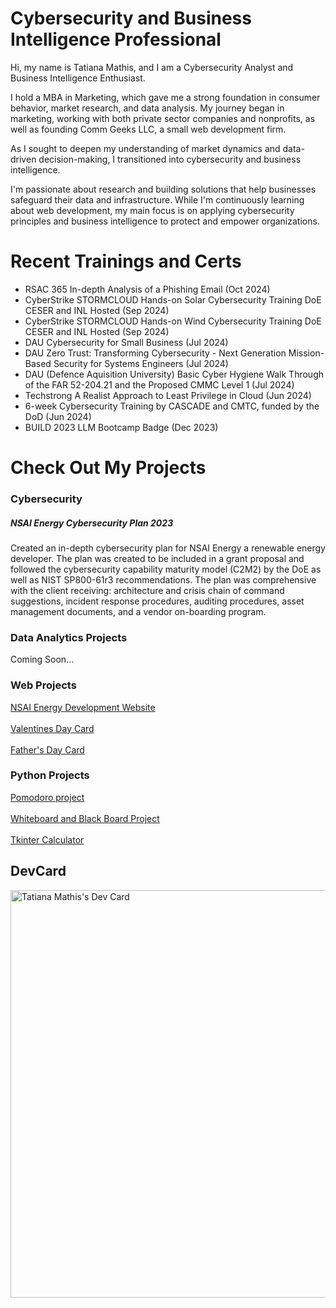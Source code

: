 # Cybersecurity and Business Intelligence Professional
Hi, my name is Tatiana Mathis, and I am a Cybersecurity Analyst and Business Intelligence Enthusiast.

I hold a MBA in Marketing, which gave me a strong foundation in consumer behavior, market research, and data analysis. My journey began in marketing, working with both private sector companies and nonprofits, as well as founding Comm Geeks LLC, a small web development firm.

As I sought to deepen my understanding of market dynamics and data-driven decision-making, I transitioned into cybersecurity and business intelligence. 

I'm passionate about research and building solutions that help businesses safeguard their data and infrastructure. While I'm continuously learning about web development, my main focus is on applying cybersecurity principles and business intelligence to protect and empower organizations.

# Recent Trainings and Certs
* RSAC 365 In-depth Analysis of a Phishing Email (Oct 2024)
* CyberStrike STORMCLOUD Hands-on Solar Cybersecurity Training DoE CESER and INL Hosted (Sep 2024)
* CyberStrike STORMCLOUD Hands-on Wind Cybersecurity Training DoE CESER and INL Hosted (Sep 2024)
* DAU Cybersecurity for Small Business (Jul 2024)
* DAU Zero Trust: Transforming Cybersecurity - Next Generation Mission-Based Security for Systems Engineers (Jul 2024)
* DAU (Defence Aquisition University) Basic Cyber Hygiene Walk Through of the FAR 52-204.21 and the Proposed CMMC Level 1 (Jul 2024)
* Techstrong A Realist Approach to Least Privilege in Cloud (Jun 2024)
* 6-week Cybersecurity Training by CASCADE and CMTC, funded by the DoD (Jun 2024)
* BUILD 2023 LLM Bootcamp Badge (Dec 2023)

# Check Out My Projects
### Cybersecurity
##### NSAI Energy Cybersecurity Plan 2023
Created an in-depth cybersecurity plan for NSAI Energy a renewable energy developer. The plan was created to be included in a grant proposal and followed the cybersecurity capability maturity model (C2M2) by the DoE as well as NIST SP800-61r3 recommendations. The plan was comprehensive with the client receiving: architecture and crisis chain of command suggestions, incident response procedures, auditing procedures, asset management documents, and a vendor on-boarding program. 

### Data Analytics Projects
Coming Soon...

### Web Projects
[NSAI Energy Development Website](https://nsaienergydevelopment.com/) <br></br>
[Valentines Day Card](https://github.com/mindfultatiana/valentinesday2024) <br></br>
[Father's Day Card](https://github.com/mindfultatiana/fathersday2024)

### Python Projects
[Pomodoro project](https://github.com/mindfultatiana/beginnerPython/tree/main/Pomodoro) <br></br>
[Whiteboard and Black Board Project](https://github.com/mindfultatiana/beginnerPython/tree/main/whiteBoard) <br></br>
[Tkinter Calculator](https://github.com/mindfultatiana/beginnerPython/tree/main/TkinterCalculator)

## DevCard
<a href="https://app.daily.dev/mindfultatiana"><img src="https://api.daily.dev/devcards/v2/4Ip0Wign9iPYa1xMGoscF.png?r=t7a&type=wide" width="652" alt="Tatiana Mathis's Dev Card"/></a>
